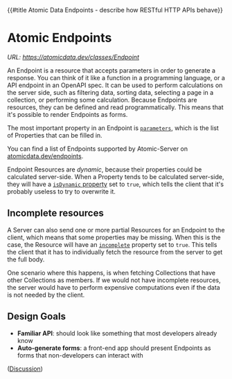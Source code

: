 {{#title Atomic Data Endpoints - describe how RESTful HTTP APIs behave}}
# Atomic Endpoints

_URL: https://atomicdata.dev/classes/Endpoint_

An Endpoint is a resource that accepts parameters in order to generate a response.
You can think of it like a function in a programming language, or a API endpoint in an OpenAPI spec.
It can be used to perform calculations on the server side, such as filtering data, sorting data, selecting a page in a collection, or performing some calculation.
Because Endpoints are resources, they can be defined and read programmatically.
This means that it's possible to render Endpoints as forms.

The most important property in an Endpoint is [`parameters`](https://atomicdata.dev/properties/endpoint/parameters), which is the list of Properties that can be filled in.

You can find a list of Endpoints supported by Atomic-Server on [atomicdata.dev/endpoints](https://atomicdata.dev/endpoints).

Endpoint Resources are _dynamic_, because their properties could be calculated server-side.
When a Property tends to be calculated server-side, they will have a [`isDynamic` property](https://atomicdata.dev/properties/isDynamic) set to `true`, which tells the client that it's probably useless to try to overwrite it.

## Incomplete resources

A Server can also send one or more partial Resources for an Endpoint to the client, which means that some properties may be missing.
When this is the case, the Resource will have an [`incomplete`](https://atomicdata.dev/properties/incomplete) property set to `true`.
This tells the client that it has to individually fetch the resource from the server to get the full body.

One scenario where this happens, is when fetching Collections that have other Collections as members.
If we would not have incomplete resources, the server would have to perform expensive computations even if the data is not needed by the client.

## Design Goals

- **Familiar API**: should look like something that most developers already know
- **Auto-generate forms**: a front-end app should present Endpoints as forms that non-developers can interact with

([Discussion](https://github.com/atomicdata-dev/atomic-data-docs/issues/15))
